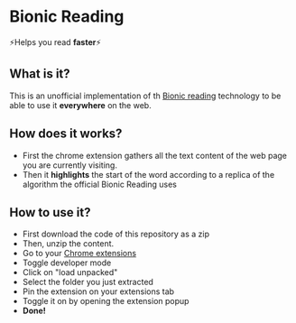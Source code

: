 # Bionic Reading

⚡Helps you read **faster**⚡


## What is it?

This is an unofficial implementation of th [Bionic reading](https://bionic-reading.com/) technology to be able to use it **everywhere** on the web. 


## How does it works?

 - First the chrome extension gathers all the text content of the web page you are currently visiting.
 - Then it **highlights** the start of the word according to a replica of the algorithm the official Bionic Reading uses


## How to use it?

 - First download the code of this repository as a zip
 - Then, unzip the content.
 - Go to your [Chrome extensions](chrome://extensions/)
 - Toggle developer mode
 - Click on "load unpacked" 
 - Select the folder you just extracted
 - Pin the extension on your extensions tab
 - Toggle it on by opening the extension popup
 - **Done!**